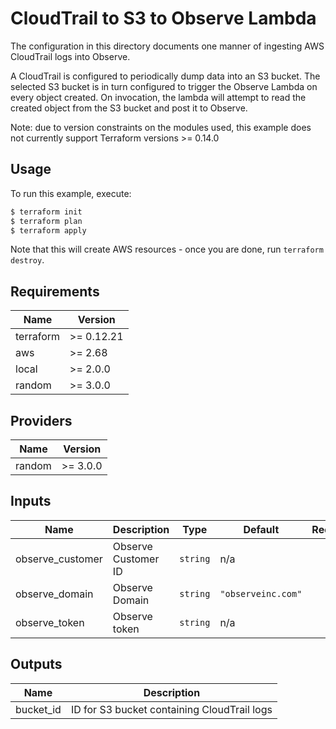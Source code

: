 # CloudTrail to S3 to Observe Lambda

The configuration in this directory documents one manner of ingesting
AWS CloudTrail logs into Observe.

A CloudTrail is configured to periodically dump data into an S3 bucket. The
selected S3 bucket is in turn configured to trigger the Observe Lambda on every
object created. On invocation, the lambda will attempt to read the created
object from the S3 bucket and post it to Observe.

Note: due to version constraints on the modules used, this example does not
currently support Terraform versions >= 0.14.0

## Usage

To run this example, execute:

```bash
$ terraform init
$ terraform plan
$ terraform apply
```

Note that this will create AWS resources - once you are done, run `terraform destroy`.

<!-- BEGINNING OF PRE-COMMIT-TERRAFORM DOCS HOOK -->
## Requirements

| Name | Version |
|------|---------|
| terraform | >= 0.12.21 |
| aws | >= 2.68 |
| local | >= 2.0.0 |
| random | >= 3.0.0 |

## Providers

| Name | Version |
|------|---------|
| random | >= 3.0.0 |

## Inputs

| Name | Description | Type | Default | Required |
|------|-------------|------|---------|:--------:|
| observe\_customer | Observe Customer ID | `string` | n/a | yes |
| observe\_domain | Observe Domain | `string` | `"observeinc.com"` | no |
| observe\_token | Observe token | `string` | n/a | yes |

## Outputs

| Name | Description |
|------|-------------|
| bucket\_id | ID for S3 bucket containing CloudTrail logs |

<!-- END OF PRE-COMMIT-TERRAFORM DOCS HOOK -->
